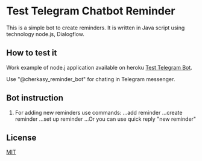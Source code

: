 # Test Telegram Chatbot Reminder

This is a simple bot to create reminders.
It is written in Java script using technology node.js, Dialogflow.

## How to test it
Work example of node.j application available on heroku [Test Telegram Bot](https://sleepy-garden-69328.herokuapp.com/).

Use "@cherkasy_reminder_bot" for chating in Telegram messenger.

## Bot instruction
1. For adding new reminders use commands:
...add reminder
...create reminder
...set up reminder
...Or you can use quick reply "new reminder"




## License
[MIT](https://choosealicense.com/licenses/mit/)
